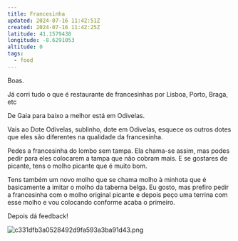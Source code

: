 ```yaml
---
title: Francesinha
updated: 2024-07-16 11:42:51Z
created: 2024-07-16 11:42:25Z
latitude: 41.1579438
longitude: -8.6291053
altitude: 0
tags:
  - food
---
```

Boas. 

Já corri tudo o que é restaurante de francesinhas por Lisboa, Porto, Braga, etc

De Gaia para baixo a melhor está em Odivelas.

Vais ao Dote Odivelas, sublinho, dote em Odivelas, esquece os outros dotes que eles são diferentes na qualidade da francesinha.

Pedes a francesinha do lombo sem tampa. Ela chama-se assim, mas podes pedir para eles colocarem a tampa que não cobram mais. E se gostares de picante, tens o molho picante que é muito bom.

Tens também um novo molho que se chama molho à minhota que é basicamente a imitar o molho da taberna belga. Eu gosto, mas prefiro pedir a francesinha com o molho original picante e depois peço uma terrina com esse molho e vou colocando conforme acaba o primeiro.

Depois dá feedback!


![c331dfb3a0528492d9fa593a3ba91d43.png](c331dfb3a0528492d9fa593a3ba91d43.png)
